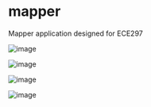 # mapper
Mapper application designed for ECE297

![image](https://github.com/yazanmacki/mapper/assets/114377811/08e71068-4c6b-4872-abed-f7f48b0cd19c)

![image](https://github.com/yazanmacki/mapper/assets/114377811/3d6f728d-1063-4039-b8a9-cfdd1f276863)

![image](https://github.com/yazanmacki/mapper/assets/114377811/7bd88bd7-e90a-4f71-8b2b-de24474db058)

![image](https://github.com/yazanmacki/mapper/assets/114377811/c30a066f-e4c1-4670-99f9-6b9a583fddf3)
